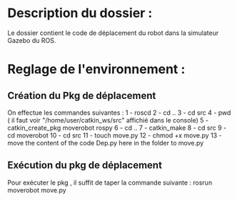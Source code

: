 # Description du dossier :
Le dossier contient le code de déplacement du robot dans la simulateur Gazebo du ROS.

# Reglage de l'environnement : 
## Création du Pkg de déplacement 
On effectue les commandes suivantes : 
1 - roscd
2 - cd .. 
3 - cd src
4 - pwd      ( il faut voir "/home/user/catkin_ws/src" affichié dans le console)
5 - catkin_create_pkg moverobot rospy
6 - cd ..
7 - catkin_make
8 - cd src
9 - cd moverobot
10 - cd src
11 - touch move.py
12 - chmod +x move.py
13 - move the content of the code Dep.py here in the folder to move.py
## Exécution du pkg  de déplacement
Pour exécuter le pkg , il suffit de taper la commande suivante : 
rosrun moverobot move.py
